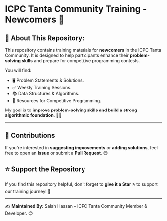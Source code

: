 # ICPC Tanta Community Training - Newcomers 🚀

## 🚀 About This Repository:
This repository contains training materials for **newcomers** in the ICPC Tanta Community. It is designed to help participants enhance their **problem-solving skills** and prepare for competitive programming contests.

You will find:
- 🖥️ Problem Statements & Solutions.
- ✅ Weekly Training Sessions.
- 📚 Data Structures & Algorithms.
- 🚀 Resources for Competitive Programming.

My goal is to **improve problem-solving skills and build a strong algorithmic foundation**. 💪🔥

---

## 🤝 Contributions
If you're interested in **suggesting improvements** or **adding solutions**, feel free to open an **Issue** or submit a **Pull Request**. 😊

## ⭐ Support the Repository
If you find this repository helpful, don't forget to **give it a Star ⭐** to support our training journey! 🚀

---

✍️ **Maintained By:** Salah Hassan – ICPC Tanta Community Member & Developer. 😊
